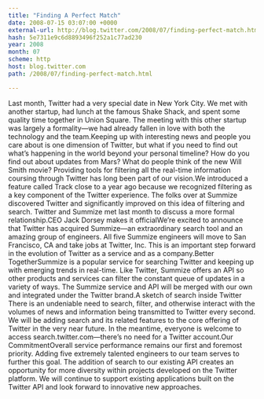 ```yaml
---
title: "Finding A Perfect Match"
date: 2008-07-15 03:07:00 +0000
external-url: http://blog.twitter.com/2008/07/finding-perfect-match.html
hash: 5e7311e9c6d8893496f252a1c77ad230
year: 2008
month: 07
scheme: http
host: blog.twitter.com
path: /2008/07/finding-perfect-match.html

---
```


Last month, Twitter had a very special date in New York City. We met with another startup, had lunch at the famous Shake Shack, and spent some quality time together in Union Square. The meeting with this other startup was largely a formality—we had already fallen in love with both the technology and the team.Keeping up with interesting news and people you care about is one dimension of Twitter, but what if you need to find out what’s happening in the world beyond your personal timeline? How do you find out about updates from Mars? What do people think of the new Will Smith movie? Providing tools for filtering all the real-time information coursing through Twitter has long been part of our vision.We introduced a feature called Track close to a year ago because we recognized filtering as a key component of the Twitter experience. The folks over at Summize discovered Twitter and significantly improved on this idea of filtering and search. Twitter and Summize met last month to discuss a more formal relationship.CEO Jack Dorsey makes it officialWe’re excited to announce that Twitter has acquired Summize—an extraordinary search tool and an amazing group of engineers. All five Summize engineers will move to San Francisco, CA and take jobs at Twitter, Inc. This is an important step forward in the evolution of Twitter as a service and as a company.Better TogetherSummize is a popular service for searching Twitter and keeping up with emerging trends in real-time. Like Twitter, Summize offers an API so other products and services can filter the constant queue of updates in a variety of ways. The Summize service and API will be merged with our own and integrated under the Twitter brand.A sketch of search inside Twitter There is an undeniable need to search, filter, and otherwise interact with the volumes of news and information being transmitted to Twitter every second. We will be adding search and its related features to the core offering of Twitter in the very near future. In the meantime, everyone is welcome to access search.twitter.com—there’s no need for a Twitter account.Our CommitmentOverall service performance remains our first and foremost priority. Adding five extremely talented engineers to our team serves to further this goal. The addition of search to our existing API creates an opportunity for more diversity within projects developed on the Twitter platform. We will continue to support existing applications built on the Twitter API and look forward to innovative new approaches.
